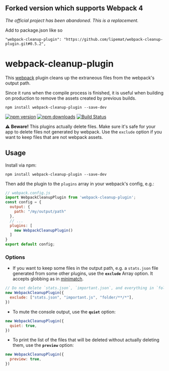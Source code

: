 ## Forked version which supports Webpack 4
_The official project has been abandoned. This is a replacement._

Add to package.json like so
```
"webpack-cleanup-plugin": "https://github.com/lipemat/webpack-cleanup-plugin.git#0.5.2",
```

# webpack-cleanup-plugin

This [webpack](http://webpack.github.io) plugin cleans up the extraneous files
from the webpack's output path.

Since it runs when the compile process is finished, it is useful when building
on production to remove the assets created by previous builds.

```
npm install webpack-cleanup-plugin --save-dev
```

[![npm version](https://img.shields.io/npm/v/webpack-cleanup-plugin.svg?style=flat-square)](https://www.npmjs.com/package/webpack-cleanup-plugin)
[![npm downloads](https://img.shields.io/npm/dm/webpack-cleanup-plugin.svg?style=flat-square)](http://npm-stat.com/charts.html?package=webpack-cleanup-plugin)
[![Build Status](https://img.shields.io/travis/gpbl/webpack-cleanup-plugin.svg?style=flat-square)](https://travis-ci.org/gpbl/webpack-cleanup-plugin)

⚠️ **Beware!** This plugins actually delete files. Make sure it's safe for your app
to delete files not generated by webpack. Use the `exclude` option if you want to
keep files that are not webpack assets.

## Usage

Install via npm:

```
npm install webpack-cleanup-plugin --save-dev
```

Then add the plugin to the `plugins` array in your webpack's config, e.g.:

```js
// webpack.config.js
import WebpackCleanupPlugin from 'webpack-cleanup-plugin';
const config = {
  output: {
    path: "/my/output/path"
  },
  // ...
  plugins: [
    new WebpackCleanupPlugin()
  ]
}
export default config;
```

### Options

* If you want to keep some files in the output path, e.g. a `stats.json` file generated from some other
plugins, use the **`exclude`** Array option. It accepts globbing as in [minimatch](https://github.com/isaacs/minimatch).

```js
// Do not delete `stats.json`, `important.json`, and everything in `folder`
new WebpackCleanupPlugin({
  exclude: ["stats.json", "important.js", "folder/**/*"],
})
```

* To mute the console output, use the **`quiet`** option:

```js
new WebpackCleanupPlugin({
  quiet: true,
})
```

* To print the list of the files that will be deleted without actually deleting them, use the **`preview`** option:

```js
new WebpackCleanupPlugin({
  preview: true,
})
```
